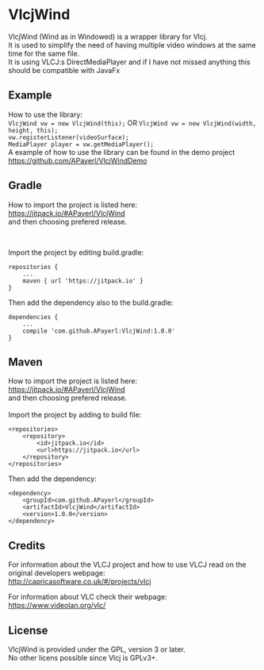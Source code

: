 # VlcjWind #

VlcjWind (Wind as in Windowed) is a wrapper library for Vlcj.<br />
It is used to simplify the need of having multiple video windows at the same time for the same file.<br />
It is using VLCJ:s DirectMediaPlayer and if I have not missed anything this should be compatible with JavaFx

## Example ##

How to use the library:<br/>
`VlcjWind vw = new VlcjWind(this);` OR `VlcjWind vw = new VlcjWind(width, height, this);`<br/>
`vw.registerListener(videoSurface);`<br/>
`MediaPlayer player = vw.getMediaPlayer();`<br/>
A example of how to use the library can be found in the demo project https://github.com/APayerl/VlcjWindDemo <br/>

## Gradle ##

How to import the project is listed here:<br />
https://jitpack.io/#APayerl/VlcjWind <br /> and then choosing prefered release.

<br />

Import the project by editing build.gradle:

	repositories {
		...
		maven { url 'https://jitpack.io' }
	}
	
Then add the dependency also to the build.gradle:

	dependencies {
		...
		compile 'com.github.APayerl:VlcjWind:1.0.0'
	}

## Maven ##

How to import the project is listed here:<br />
https://jitpack.io/#APayerl/VlcjWind<br />and then choosing prefered release.
<br /><br />
Import the project by adding to build file:

	<repositories>
		<repository>
		    <id>jitpack.io</id>
		    <url>https://jitpack.io</url>
		</repository>
	</repositories>
	
Then add the dependency:

	<dependency>
	    <groupId>com.github.APayerl</groupId>
	    <artifactId>VlcjWind</artifactId>
	    <version>1.0.0</version>
	</dependency>

## Credits ##

For information about the VLCJ project and how to use VLCJ read on the original developers webpage:<br />
http://capricasoftware.co.uk/#/projects/vlcj

For information about VLC check their webpage:<br />
https://www.videolan.org/vlc/

## License ##

VlcjWind is provided under the GPL, version 3 or later.<br/>
No other licens possible since Vlcj is GPLv3+.
